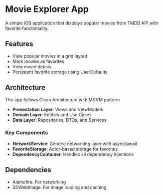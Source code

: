 # Movie Explorer App

A simple iOS application that displays popular movies from TMDB API with favorite functionality.

## Features
- View popular movies in a grid layout
- Mark movies as favorites
- View movie details
- Persistent favorite storage using UserDefaults

## Architecture
The app follows Clean Architecture with MVVM pattern:
- **Presentation Layer**: Views and ViewModels
- **Domain Layer**: Entities and Use Cases
- **Data Layer**: Repositories, DTOs, and Services

### Key Components
- **NetworkService**: Generic networking layer with async/await
- **FavoriteStorage**: Actor-based storage for favorites
- **DependencyContainer**: Handles all dependency injections

## Dependencies
- Alamofire: For networking
- SDWebImage: For image loading and caching
